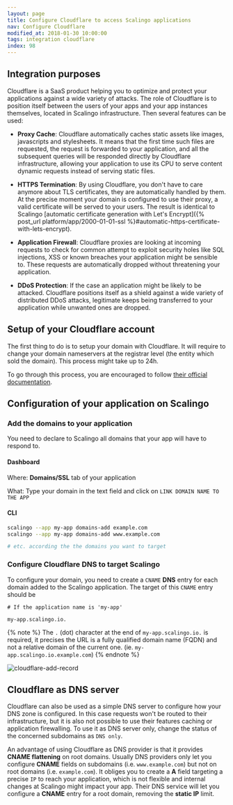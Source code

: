 ```yaml
---
layout: page
title: Configure Cloudflare to access Scalingo applications
nav: Configure Cloudflare
modified_at: 2018-01-30 10:00:00
tags: integration cloudflare
index: 98
---
```


## Integration purposes

Cloudflare is a SaaS product helping you to optimize and protect your
applications against a wide variety of attacks. The role of Cloudflare is to
position itself between the users of your apps and your app instances
themselves, located in Scalingo infrastructure. Then several features can be
used:

* **Proxy Cache**: Cloudflare automatically caches static assets like images,
  javascripts and stylesheets. It means that the first time such files are
  requested, the request is forwarded to your application, and all the
  subsequent queries will be responded directly by Cloudflare infrastructure,
  allowing your application to use its CPU to serve content dynamic requests
  instead of serving static files.

* **HTTPS Termination**: By using Cloudflare, you don't have to care anymore about
  TLS certificates, they are automatically handled by them. At the precise
  moment your domain is configured to use their proxy, a valid certificate
  will be served to your users. The result is identical to Scalingo [automatic
  certificate generation with Let's Encrypt]({% post_url platform/app/2000-01-01-ssl %}#automatic-https-certificate-with-lets-encrypt).

* **Application Firewall**: Cloudflare proxies are looking at incoming requests
  to check for common attempt to exploit security holes like SQL injections,
  XSS or known breaches your application might be sensible to. These requests
  are automatically dropped without threatening your application.

* **DDoS Protection**: If the case an application might be likely to be
  attacked.  Cloudflare positions itself as a shield against a wide variety of
  distributed DDoS attacks, legitimate keeps being transferred to your
  application while unwanted ones are dropped.

## Setup of your Cloudflare account

The first thing to do is to setup your domain with Cloudflare. It will require
to change your domain nameservers at the registrar level (the entity which sold
the domain). This process might take up to 24h.

To go through this process, you are encouraged to follow [their official
documentation](https://support.cloudflare.com/hc/en-us/articles/201720164-Step-2-Create-a-Cloudflare-account-and-add-a-website).

## Configuration of your application on Scalingo

### Add the domains to your application

You need to declare to Scalingo all domains that your app will have to respond to.

#### Dashboard

Where: **Domains/SSL** tab of your application

What: Type your domain in the text field and click on `LINK DOMAIN NAME TO THE APP`

#### CLI

```bash
scalingo --app my-app domains-add example.com
scalingo --app my-app domains-add www.example.com

# etc. according the the domains you want to target
```

### Configure Cloudflare DNS to target Scalingo

To configure your domain, you need to create a `CNAME` **DNS** entry for each domain
added to the Scalingo application. The target of this `CNAME` entry should be

```
# If the application name is 'my-app'

my-app.scalingo.io.
```

{% note %}
  The `.` (dot) character at the end of `my-app.scalingo.io.` is required, it
  precises the URL is a fully qualified domain name (FQDN) and not a relative
  domain of the current one. (ie. `my-app.scalingo.io.example.com`)
{% endnote %}

![cloudflare-add-record](http://cdn.scalingo.com/documentation/integrations/cloudflare-create-record-03.png)

## Cloudflare as DNS server

Cloudflare can also be used as a simple DNS server to configure how your DNS zone
is configured. In this case requests won't be routed to their infrastructure,
but it is also not possible to use their features caching or application
firewalling. To use it as DNS server only, change the status of the concerned
subdomains as `DNS only`.

An advantage of using Cloudflare as DNS provider is that it provides **CNAME
flattening** on root domains. Usually DNS providers only let you configure
**CNAME** fields on subdomains (i.e. `www.example.com`) but not on root domains
(i.e. `example.com`). It obliges you to create a **A** field targeting a
precise `IP` to reach your application, which is not flexible and internal
changes at Scalingo might impact your app. Their DNS service will let you
configure a **CNAME** entry for a root domain, removing the **static IP**
limit.
